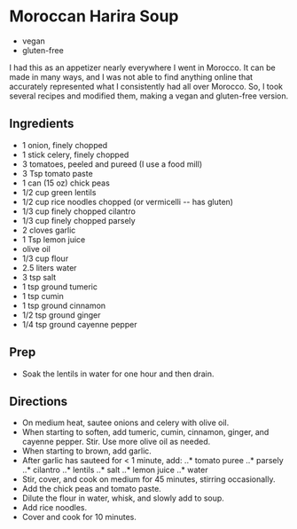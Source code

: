 # Moroccan Harira Soup

* vegan
* gluten-free

I had this as an appetizer nearly everywhere I went in Morocco. It can be made in many ways, and I
was not able to find anything online that accurately represented what I consistently had all over
Morocco. So, I took several recipes and modified them, making a vegan and gluten-free version.

## Ingredients

* 1 onion, finely chopped
* 1 stick celery, finely chopped
* 3 tomatoes, peeled and pureed (I use a food mill)
* 3 Tsp tomato paste
* 1 can (15 oz) chick peas
* 1/2 cup green lentils
* 1/2 cup rice noodles chopped (or vermicelli -- has gluten)
* 1/3 cup finely chopped cilantro
* 1/3 cup finely chopped parsely
* 2 cloves garlic
* 1 Tsp lemon juice
* olive oil
* 1/3 cup flour
* 2.5 liters water
* 3 tsp salt
* 1 tsp ground tumeric
* 1 tsp cumin
* 1 tsp ground cinnamon
* 1/2 tsp ground ginger
* 1/4 tsp ground cayenne pepper

## Prep

* Soak the lentils in water for one hour and then drain.

## Directions

* On medium heat, sautee onions and celery with olive oil.
* When starting to soften, add tumeric, cumin, cinnamon, ginger, and cayenne pepper. Stir. Use more olive oil as needed.
* When starting to brown, add garlic.
* After garlic has sauteed for < 1 minute, add:
..* tomato puree
..* parsely
..* cilantro
..* lentils
..* salt
..* lemon juice
..* water
* Stir, cover, and cook on medium for 45 minutes, stirring occasionally.
* Add the chick peas and tomato paste.
* Dilute the flour in water, whisk, and slowly add to soup.
* Add rice noodles.
* Cover and cook for 10 minutes.
